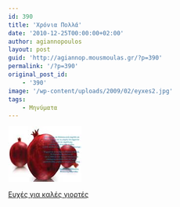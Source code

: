 ```yaml
---
id: 390
title: 'Χρόνια Πολλά'
date: '2010-12-25T00:00:00+02:00'
author: agiannopoulos
layout: post
guid: 'http://agiannop.mousmoulas.gr/?p=390'
permalink: '/?p=390'
original_post_id:
    - '390'
image: '/wp-content/uploads/2009/02/eyxes2.jpg'
tags:
    - Μηνύματα
---
```


[![eyxes2010](/wp-content/uploads/2009/02/eyxes20102.jpg)](/wp-content/uploads/2009/02/eyxes2.jpg)

[Ευχές για καλές γιορτές ](/wp-content/uploads/2009/02/eyxes2.jpg)